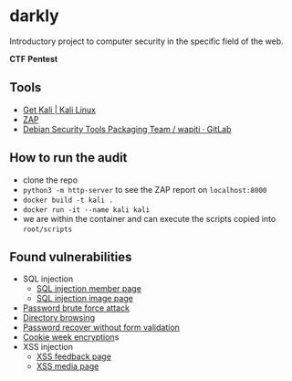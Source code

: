 # darkly
Introductory project to computer security in the specific field of the web.

**CTF**
**Pentest**

## Tools
- [Get Kali | Kali Linux](https://www.kali.org/get-kali/#kali-installer-images)
- [ZAP](https://www.zaproxy.org/)
- [Debian Security Tools Packaging Team / wapiti · GitLab](https://salsa.debian.org/pkg-security-team/wapiti)

## How to run the audit
- clone the repo
- `python3 -m http-server` to see the ZAP report on `localhost:8000`
- `docker build -t kali .`
- `docker run -it --name kali kali`
- we are within the container and can execute the scripts copied into `root/scripts`

## Found vulnerabilities
- SQL injection
    - [SQL injection member page](./vulnerabilities/sql_injection_member/Resources/sql_injection_member.md)
    - [SQL injection image page](./vulnerabilities/sql_injection_image/Resources/sql_injection_image.md)
- [Password brute force attack](./vulnerabilities/weak_password/Ressources/weak_password.md)
- [Directory browsing](./vulnerabilities/directory_browsing_whatever/Resources/directory_browsing_whatever.md)
- [Password recover without form validation](./vulnerabilities/password_recover/Resources/password_recover.md)
- [Cookie week encryption](./vulnerabilities/cookie/Resource/cookie.md)s
- XSS injection
    - [XSS feedback page](./vulnerabilities/xss_feedback/Resources/xss_feedback.md)
    - [XSS media page](./vulnerabilities/xss_media/Resources/xss_media.md)
